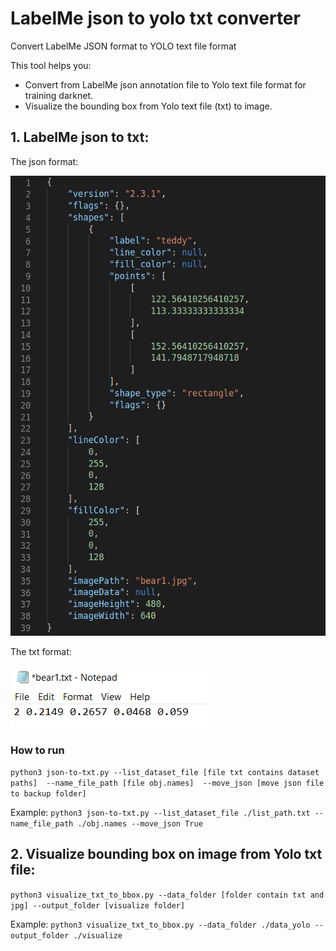 # LabelMe json to yolo txt converter
Convert LabelMe JSON format to YOLO text file format

This tool helps you:
- Convert from LabelMe json annotation file to Yolo text file format for training darknet.
- Visualize the bounding box from Yolo text file (txt) to image.

## 1. LabelMe json to txt:
The json format:

![plot](https://github.com/VoNhatVinh/LabelMe-Json-To-Yolo-txt-converter-/blob/main/utils/json.jpg)


The txt format:

![plot](https://github.com/VoNhatVinh/LabelMe-Json-To-Yolo-txt-converter-/blob/main/utils/txt.PNG)


### How to run
`python3 json-to-txt.py --list_dataset_file [file txt contains dataset paths] 
                        --name_file_path [file obj.names] 
                        --move_json [move json file to backup folder]`

Example: 
`python3 json-to-txt.py --list_dataset_file ./list_path.txt --name_file_path ./obj.names --move_json True`


## 2. Visualize bounding box on image from Yolo txt file:

`python3 visualize_txt_to_bbox.py --data_folder [folder contain txt and jpg] --output_folder [visualize folder]`

Example:
`python3 visualize_txt_to_bbox.py --data_folder ./data_yolo --output_folder ./visualize`
